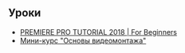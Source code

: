 ## Уроки

- [PREMIERE PRO TUTORIAL 2018 | For Beginners](https://www.youtube.com/watch?v=JGobj8RGMs4)
- [Мини-курс "Основы видеомонтажа"](https://www.youtube.com/watch?v=aoXmJFIyOVg&list=PLrsq-o51mMFFFxX25aVKGzHOopjtfurUj)